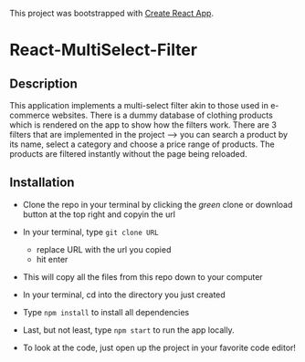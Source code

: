 This project was bootstrapped with [Create React App](https://github.com/facebookincubator/create-react-app).
# React-MultiSelect-Filter

## Description

This application implements a multi-select filter akin to those used in e-commerce websites.
There is a dummy database of clothing products which is rendered on the app to show how the filters work. There are 3 filters that are implemented in the project --> you can search a product by its name, select a category and choose a price range of products. The products are filtered instantly without the page being reloaded.

## Installation
- Clone the repo in your terminal by clicking the _green_ clone or download button at the top right and copyin the url
- In your terminal, type ```git clone URL```
  - replace URL with the url you copied
  - hit enter
- This will copy all the files from this repo down to your computer
- In your terminal, cd into the directory you just created
- Type ```npm install``` to install all dependencies
- Last, but not least, type ```npm start``` to run the app locally.

- To look at the code, just open up the project in your favorite code editor!
